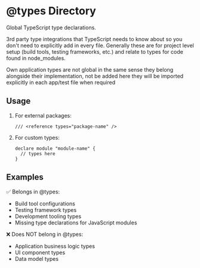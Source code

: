 # @types Directory

Global TypeScript type declarations.

3rd party type integrations that TypeScript needs to know about
so you don't need to explicitly add in every file.
Generally these are for project level setup (build tools, testing frameworks, etc.)
and relate to types for code found in node_modules.

Own application types are not global in the same sense
they belong alongside their implementation, not be added here
they will be imported explicitly in each app/test file when required

## Usage

1. For external packages:
   ```
   /// <reference types="package-name" />
   ```
2. For custom types:
   ```
   declare module "module-name" {
     // types here
   }
   ```

## Examples

✅ Belongs in @types:

- Build tool configurations
- Testing framework types
- Development tooling types
- Missing type declarations for JavaScript modules

❌ Does NOT belong in @types:

- Application business logic types
- UI component types
- Data model types
